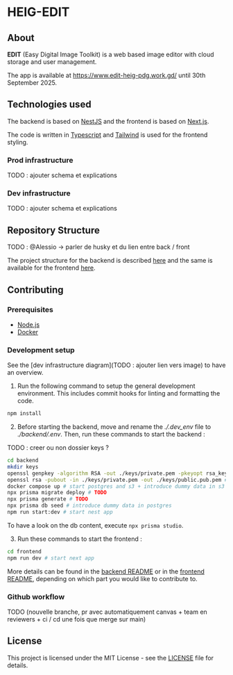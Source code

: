 # HEIG-EDIT

## About

**EDIT** (Easy Digital Image Toolkit) is a web based image editor with cloud storage and user management.

The app is available at https://www.edit-heig-pdg.work.gd/ until 30th September 2025.

## Technologies used

The backend is based on [NestJS](https://nestjs.com/) and the frontend is based on [Next.js](https://nextjs.org/).

The code is written in [Typescript](https://www.typescriptlang.org/) and [Tailwind](https://tailwindcss.com/) is used for the frontend styling.

### Prod infrastructure

TODO : ajouter schema et explications

### Dev infrastructure

TODO : ajouter schema et explications

## Repository Structure

TODO : @Alessio -> parler de husky et du lien entre back / front

The project structure for the backend is described [here](./backend/README.md#project-structure) and the same is available for the frontend [here](./frontend/README.md#project-structure).

## Contributing

### Prerequisites

- [Node.js](https://docs.npmjs.com/downloading-and-installing-node-js-and-npm)
- [Docker](https://docs.docker.com/engine/install/)

### Development setup

See the [dev infrastructure diagram](TODO : ajouter lien vers image) to have an overview.

1) Run the following command to setup the general development environment. This includes commit hooks for linting and formatting the code.

```bash
npm install
```

2) Before starting the backend, move and rename the *./.dev_env* file to *./backend/.env*. Then, run these commands to start the backend :

TODO : creer ou non dossier keys ?

```bash
cd backend
mkdir keys
openssl genpkey -algorithm RSA -out ./keys/private.pem -pkeyopt rsa_keygen_bits:2048 # generate keys to TODO
openssl rsa -pubout -in ./keys/private.pem -out ./keys/public.pub.pem # TODO
docker compose up # start postgres and s3 + introduce dummy data in s3
npx prisma migrate deploy # TODO
npx prisma generate # TODO
npx prisma db seed # introduce dummy data in postgres
npm run start:dev # start nest app
```

To have a look on the db content, execute `npx prisma studio`.

3) Run these commands to start the frontend :

```bash
cd frontend
npm run dev # start next app
```

More details can be found in the [backend README](./backend/README.md) or in the [frontend README](./frontend/README.md), depending on which part you would like to contribute to.

### Github workflow

TODO (nouvelle branche, pr avec automatiquement canvas + team en reviewers + ci / cd une fois que merge sur main)

## License

This project is licensed under the MIT License - see the [LICENSE](./LICENSE) file for details.
